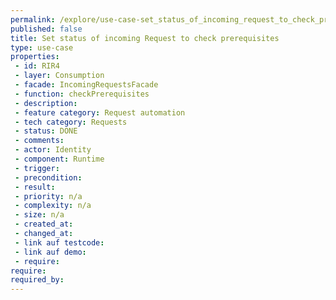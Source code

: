 ```yaml
---
permalink: /explore/use-case-set_status_of_incoming_request_to_check_prerequisites
published: false
title: Set status of incoming Request to check prerequisites
type: use-case
properties:
 - id: RIR4
 - layer: Consumption
 - facade: IncomingRequestsFacade
 - function: checkPrerequisites
 - description: 
 - feature category: Request automation
 - tech category: Requests
 - status: DONE
 - comments: 
 - actor: Identity
 - component: Runtime
 - trigger: 
 - precondition: 
 - result: 
 - priority: n/a
 - complexity: n/a
 - size: n/a
 - created_at: 
 - changed_at: 
 - link auf testcode: 
 - link auf demo: 
 - require: 
require:
required_by:
---
```


